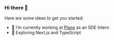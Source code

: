 ### Hi there 👋

Here are some ideas to get you started:

- 🔭 I’m currently working at [Plane](https://plane.so) as an SDE Intern
- 🌱 Exploring Next.js and TypeScript
